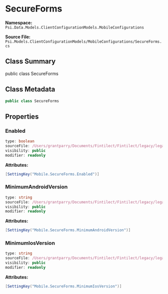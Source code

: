 # SecureForms

**Namespace:** `Psi.Data.Models.ClientConfigurationModels.MobileConfigurations`

**Source File:** `Psi.Models.ClientConfigurationModels/MobileConfigurations/SecureForms.cs`

## Class Summary

public class SecureForms

## Class Metadata

```typescript
public class SecureForms
```

## Properties

### Enabled

```typescript
type: boolean
sourceFile: /Users/grantparry/Documents/Fintilect/Fintilect/legacy/legacy-apis/Psi.Models.ClientConfigurationModels/MobileConfigurations/SecureForms.cs
visibility: public
modifier: readonly
```

**Attributes:**
```csharp
[SettingKey("Mobile.SecureForms.Enabled")]
```

### MinimumAndroidVersion

```typescript
type: string
sourceFile: /Users/grantparry/Documents/Fintilect/Fintilect/legacy/legacy-apis/Psi.Models.ClientConfigurationModels/MobileConfigurations/SecureForms.cs
visibility: public
modifier: readonly
```

**Attributes:**
```csharp
[SettingKey("Mobile.SecureForms.MinimumAndroidVersion")]
```

### MinimumIosVersion

```typescript
type: string
sourceFile: /Users/grantparry/Documents/Fintilect/Fintilect/legacy/legacy-apis/Psi.Models.ClientConfigurationModels/MobileConfigurations/SecureForms.cs
visibility: public
modifier: readonly
```

**Attributes:**
```csharp
[SettingKey("Mobile.SecureForms.MinimumIosVersion")]
```
